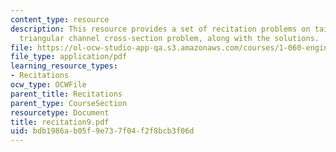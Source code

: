 ```yaml
---
content_type: resource
description: This resource provides a set of recitation problems on tainter gate and
  triangular channel cross-section problem, along with the solutions.
file: https://ol-ocw-studio-app-qa.s3.amazonaws.com/courses/1-060-engineering-mechanics-ii-spring-2006/bdb1986ab05f9e737f04f2f8bcb3f06d_recitation9.pdf
file_type: application/pdf
learning_resource_types:
- Recitations
ocw_type: OCWFile
parent_title: Recitations
parent_type: CourseSection
resourcetype: Document
title: recitation9.pdf
uid: bdb1986a-b05f-9e73-7f04-f2f8bcb3f06d
---
```

